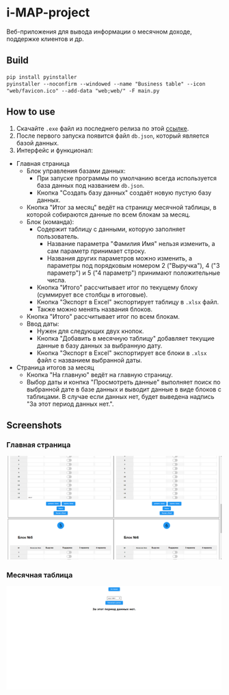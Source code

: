 # i-MAP-project

Веб-приложения для вывода информации о месячном доходе, поддержке клиентов и др.

## Build
```
pip install pyinstaller
pyinstaller --noconfirm --windowed --name "Business table" --icon "web/favicon.ico" --add-data "web;web/" -F main.py
```

## How to use
1. Скачайте `.exe` файл из последнего релиза по этой [ссылке](https://github.com/MLGRussianXP/i-MAP-project/releases).
2. После первого запуска появится файл `db.json`, который является базой данных.
3. Интерфейс и функционал:
  - Главная страница
    - Блок управления базами данных:
      - При запуске программы по умолчанию всегда используется база данных под названием `db.json`.
      - Кнопка "Создать базу данных" создаёт новую пустую базу данных.
    - Кнопка "Итог за месяц" ведёт на страницу месячной таблицы, в которой собираются данные по всем блокам за месяц.
    - Блок (команда):
      - Содержит таблицу с данными, которую заполняет пользователь.
        - Название параметра "Фамилия Имя" нельзя изменить, а сам параметр принимает строку.
        - Названия других параметров можно изменить, а параметры под порядковым номером 2 ("Выручка"), 4 ("3 параметр") и 5 ("4 параметр") принимают положительные числа.
      - Кнопка "Итого" рассчитывает итог по текущему блоку (суммирует все столбцы в итоговые).
      - Кнопка "Экспорт в Excel" экспортирует таблицу в `.xlsx` файл.
      - Также можно менять названия блоков.
    - Кнопка "Итого" рассчитывает итог по всем блокам.
    - Ввод даты:
      - Нужен для следующих двух кнопок.
      - Кнопка "Добавить в месячную таблицу" добавляет текущие данные в базу данных за выбранную дату.
      - Кнопка "Экспорт в Excel" экспортирует все блоки в `.xlsx` файл с названием выбранной даты.
 - Страница итогов за месяц
   - Кнопка "На главную" ведёт на главную страницу.
   - Выбор даты и конпка "Просмотреть данные" выполняет поиск по выбранной дате в базе данных и выводит данные в виде блоков с таблицами. В случае если данных нет, будет выведена надпись "За этот период данных нет.".

## Screenshots
### Главная страница
![Главная страница](https://github.com/MLGRussianXP/i-MAP-project/blob/master/screenshots/Главная%20страница.png?raw=true)
### Месячная таблица
![Месячная таблица](https://github.com/MLGRussianXP/i-MAP-project/blob/master/screenshots/Месячная%20таблица.png?raw=true)
